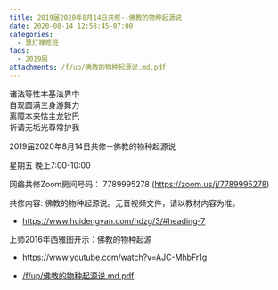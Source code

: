 ```yaml
---
title: 2019届2020年8月14日共修--佛教的物种起源说
date: 2020-08-14 12:58:45-07:00
categories:
  - 慧灯禅修班
tags:
  - 2019届
attachments: /f/up/佛教的物种起源说.md.pdf
---
```

诸法等性本基法界中  
自现圆满三身游舞力  
离障本来怙主龙钦巴  
祈请无垢光尊常护我  

2019届2020年8月14日共修--佛教的物种起源说

星期五 晚上7:00-10:00  

网络共修Zoom房间号码： 7789995278 (<https://zoom.us/j/7789995278>)

共修内容: 佛教的物种起源说。无音视频文件，请以教材内容为准。
  - <https://www.huidengvan.com/hdzg/3/#heading-7>

上师2016年西雅图开示：佛教的物种起源  
  - <https://www.youtube.com/watch?v=AJC-MhbFr1g>

- [/f/up/佛教的物种起源说.md.pdf](https://s3.ap-northeast-1.wasabisys.com/hdcx/hdv/f/up/佛教的物种起源说.md.pdf)